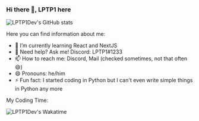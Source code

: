 ### Hi there 👋, LPTP1 here

![LPTP1Dev's GitHub stats](https://github-readme-stats.vercel.app/api?username=LPTP1Dev)

Here you can find information about me:

- 🔭 I’m currently learning React and NextJS
- 💬 Need help? Ask me! Discord: LPTP1#1233
- 📫 How to reach me: Discord, Mail (checked sometimes, not that often 😄)
- 😄 Pronouns: he/him
- ⚡ Fun fact: I started coding in Python but I can't even write simple things in Python any more

My Coding Time:

![LPTP1Dev's Wakatime](https://wakatime.com/share/@92fc7b58-1c9a-4936-8139-64bf65696a98/c59c8e1a-5c9e-4162-9dfb-19005d2c2e56.svg)
